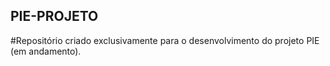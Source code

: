 ## PIE-PROJETO
#Repositório criado exclusivamente para o desenvolvimento do projeto PIE (em andamento).
